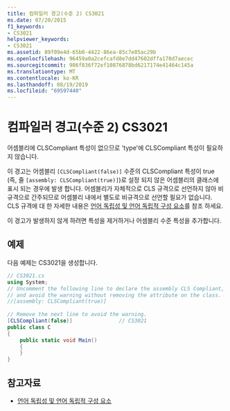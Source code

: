 ```yaml
---
title: 컴파일러 경고(수준 2) CS3021
ms.date: 07/20/2015
f1_keywords:
- CS3021
helpviewer_keywords:
- CS3021
ms.assetid: 89f09e4d-65b0-4422-86ea-85c7e05ac29b
ms.openlocfilehash: 96459a0a2cefcafd8e7dd47602dffa170d7aecec
ms.sourcegitcommit: 986f836f72ef10876878bd6217174e41464c145a
ms.translationtype: MT
ms.contentlocale: ko-KR
ms.lasthandoff: 08/19/2019
ms.locfileid: "69597440"
---
```

# <a name="compiler-warning-level-2-cs3021"></a>컴파일러 경고(수준 2) CS3021
어셈블리에 CLSCompliant 특성이 없으므로 'type'에 CLSCompliant 특성이 필요하지 않습니다.  
  
 이 경고는 어셈블리 `[CLSCompliant(false)]` 수준의 CLSCompliant 특성이 true (즉, 줄 `[assembly: CLSCompliant(true)]`)로 설정 되지 않은 어셈블리의 클래스에 표시 되는 경우에 발생 합니다. 어셈블리가 자체적으로 CLS 규격으로 선언하지 않아 비규격으로 간주되므로 어셈블리 내에서 별도로 비규격으로 선언할 필요가 없습니다. CLS 규격에 대 한 자세한 내용은 [언어 독립성 및 언어 독립적 구성 요소](../../standard/language-independence.md)를 참조 하세요.
  
 이 경고가 발생하지 않게 하려면 특성을 제거하거나 어셈블리 수준 특성을 추가합니다.  
  
## <a name="example"></a>예제  
 다음 예제는 CS3021을 생성합니다.  
  
```csharp  
// CS3021.cs  
using System;  
// Uncomment the following line to declare the assembly CLS Compliant,  
// and avoid the warning without removing the attribute on the class.  
//[assembly: CLSCompliant(true)]  
  
// Remove the next line to avoid the warning.  
[CLSCompliant(false)]               // CS3021  
public class C  
{  
    public static void Main()  
    {  
    }  
}  
```  
  
## <a name="see-also"></a>참고자료

- [언어 독립성 및 언어 독립적 구성 요소](../../standard/language-independence-and-language-independent-components.md)
